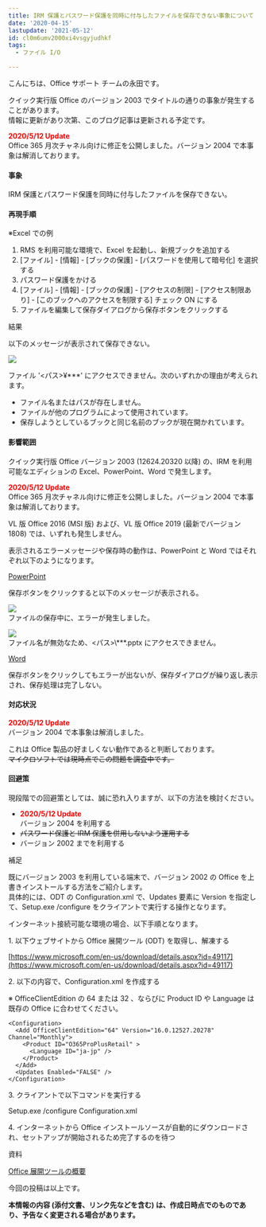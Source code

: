 ```yaml
---
title: IRM 保護とパスワード保護を同時に付与したファイルを保存できない事象について
date: '2020-04-15'
lastupdate: '2021-05-12'
id: cl0m6umv2000xi4vsgyjudhkf
tags:
  - ファイル I/O

---
```


こんにちは、Office サポート チームの永田です。

クイック実行版 Office のバージョン 2003 でタイトルの通りの事象が発生することがあります。  
情報に更新があり次第、このブログ記事は更新される予定です。

<span style="color:#ff0000">**2020/5/12 Update**</span>  
Office 365 月次チャネル向けに修正を公開しました。バージョン 2004 で本事象は解消しております。

#### **事象**

IRM 保護とパスワード保護を同時に付与したファイルを保存できない。

  

#### **再現手順**

※Excel での例

1.  RMS を利用可能な環境で、Excel を起動し、新規ブックを追加する
2.  \[ファイル\] - \[情報\] - \[ブックの保護\] - \[パスワードを使用して暗号化\] を選択する
3.  パスワード保護をかける
4.  \[ファイル\] - \[情報\] - \[ブックの保護\] - \[アクセスの制限\] - \[アクセス制限あり\] - \[このブックへのアクセスを制限する\] チェック ON にする
5.  ファイルを編集して保存ダイアログから保存ボタンをクリックする

  
結果

以下のメッセージが表示されて保存できない。

![](image1.png)

ファイル '<パス>¥\*\*\*' にアクセスできません。次のいずれかの理由が考えられます。  

*   ファイル名またはパスが存在しません。
*   ファイルが他のプログラムによって使用されています。
*   保存しようとしているブックと同じ名前のブックが現在開かれています。

  

#### **影響範囲**

クイック実行版 Office バージョン 2003 (12624.20320 以降) の、IRM を利用可能なエディションの Excel、PowerPoint、Word で発生します。

<span style="color:#ff0000">**2020/5/12 Update**</span>  
Office 365 月次チャネル向けに修正を公開しました。バージョン 2004 で本事象は解消しております。

VL 版 Office 2016 (MSI 版) および、VL 版 Office 2019 (最新でバージョン 1808) では、いずれも発生しません。

表示されるエラーメッセージや保存時の動作は、PowerPoint と Word ではそれぞれ以下のようになります。

<u>PowerPoint</u>

保存ボタンをクリックすると以下のメッセージが表示される。

![](image2.png)  
ファイルの保存中に、エラーが発生しました。

![](image3.png)  
ファイル名が無効なため、<パス>\\\*\*\*.pptx にアクセスできません。

<u>Word</u>

保存ボタンをクリックしてもエラーが出ないが、保存ダイアログが繰り返し表示され、保存処理は完了しない。

  

#### **対応状況**

<span style="color:#ff0000">**2020/5/12 Update**</span>  
バージョン 2004 で本事象は解消しました。

これは Office 製品の好ましくない動作であると判断しております。  
<del>マイクロソフトでは現時点でこの問題を調査中です。</del>

  

#### **回避策**

現段階での回避策としては、誠に恐れ入りますが、以下の方法を検討ください。

*   <span style="color:#ff0000">**2020/5/12 Update**</span>  
    バージョン 2004 を利用する
*   <del>パスワード保護と IRM 保護を併用しないよう運用する</del>
*   バージョン 2002 までを利用する

  
補足

既にバージョン 2003 を利用している端末で、バージョン 2002 の Office を上書きインストールする方法をご紹介します。  
具体的には、ODT の Configuration.xml で、Updates 要素に Version を指定して、Setup.exe /configure をクライアントで実行する操作となります。

  

インターネット接続可能な環境の場合、以下手順となります。

1\. 以下ウェブサイトから Office 展開ツール (ODT) を取得し、解凍する

[https://www.microsoft.com/en-us/download/details.aspx?id=49117](https://www.microsoft.com/en-us/download/details.aspx?id=49117)

  

2\. 以下の内容で、Configuration.xml を作成する

※ OfficeClientEdition の 64 または 32 、ならびに Product ID や Language は既存の Office に合わせてください。

```
<Configuration>  
  <Add OfficeClientEdition="64" Version="16.0.12527.20278" Channel="Monthly">  
    <Product ID="O365ProPlusRetail" >  
      <Language ID="ja-jp" />  
    </Product>  
  </Add>  
  <Updates Enabled="FALSE" />  
</Configuration>
```

  

3\. クライアントで以下コマンドを実行する

Setup.exe /configure Configuration.xml

  

4\. インターネットから Office インストールソースが自動的にダウンロードされ、セットアップが開始されるため完了するのを待つ

資料

[Office 展開ツールの概要](https://docs.microsoft.com/ja-jp/deployoffice/overview-of-the-office-2016-deployment-tool)

  
  

今回の投稿は以上です。

**本情報の内容 (添付文書、リンク先などを含む) は、作成日時点でのものであり、予告なく変更される場合があります。**